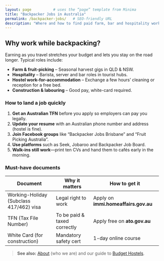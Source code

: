 ```yaml
---
layout: page          # uses the “page” template from Minima
title: "Backpacker Jobs in Australia"
permalink: /backpacker-jobs/   # SEO-friendly URL
description: "Where and how to find paid farm, bar and hospitality work while backpacking Australia’s East Coast."
---
```


## Why work while backpacking?

Earning as you travel stretches your budget and lets you stay on the road longer. Typical roles include:

* **Farm & fruit-picking** – Seasonal harvest gigs in QLD & NSW.
* **Hospitality** – Barista, server and bar roles in tourist hubs.
* **Hostel work-for-accommodation** – Exchange a few hours’ cleaning or reception for a free bed.
* **Construction & labouring** – Good pay, white-card required.

### How to land a job quickly

1. **Get an Australian TFN** before you apply so employers can pay you legally.  
2. **Update your resume** with an Australian phone number and address (hostel is fine).  
3. **Join Facebook groups** like “Backpacker Jobs Brisbane” and “Fruit Picking Australia”.  
4. **Use platforms** such as Seek, Jobaroo and Backpacker Job Board.  
5. **Walk-ins still work**—print ten CVs and hand them to cafés early in the morning.

### Must-have documents

| Document | Why it matters | How to get it |
|----------|----------------|---------------|
| Working-Holiday (Subclass 417/462) visa | Legal right to work | Apply on **immi.homeaffairs.gov.au** |
| TFN (Tax File Number) | To be paid & taxed correctly | Apply free on **ato.gov.au** |
| White Card (for construction) | Mandatory safety cert | 1-day online course |

> **See also:** [About](/about/) (who we are) and our guide to [Budget Hostels](/budget-hostels/).



